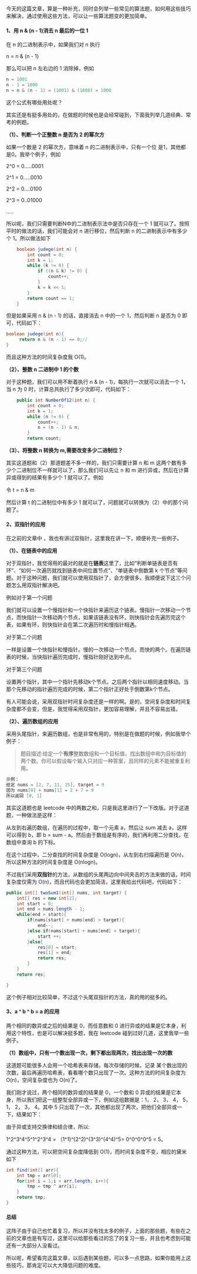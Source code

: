 今天的这篇文章，算是一种补充，同时会列举一些常见的算法题，如何用这些技巧来解决，通过使用这些方法，可以让一些算法题变的更加简单。

#### 1、用 n & (n - 1)消去 n 最后的一位 1

在 n 的二进制表示中，如果我们对 n 执行 

n = n & (n - 1)

那么可以把 n 左右边的 1 消除掉，例如 
```java
n = 1001
n - 1 = 1000
n = n & (n - 1) = (1001) & (1000) = 1000
```
这个公式有哪些用处呢？

其实还是有挺多用处的，在做题的时候也是会经常碰到，下面我列举几道经典、常考的例题。

**（1）、判断一个正整数 n 是否为 2 的幂次方**

如果一个数是 2 的幂次方，意味着 n 的二进制表示中，只有一个位 是1，其他都是0。我举个例子，例如

2^0 = 0.....0001

2^1 = 0.....0010

2^2 = 0....0100

2^3 = 0..01000

.....

所以呢，我们只需要判断N中的二进制表示法中是否只存在一个 1 就可以了。按照平时的做法的话，我们可能会对 n 进行移位，然后判断 n 的二进制表示中有多少个 1。所以做法如下

```java
    boolean judege(int n) {
        int count = 0;
        int k = 1;
        while (k != 0) {
            if ((n & k) != 0) {
                count++;
            }
            k = k << 1;
        }
        return count == 1;
    }
```
但是如果采用 n & (n - 1) 的话，直接消去 n 中的一个 1，然后判断 n 是否为 0 即可，代码如下：

```java
boolean judege(int n){
     return n & (n - 1) == 0;// 
}
```
而且这种方法的时间复杂度我 O(1)。

**（2）、整数 n 二进制中 1 的个数**

对于这种题，我们可以用不断着执行 n & (n - 1)，每执行一次就可以消去一个 1，当 n 为 0 时，计算总共执行了多少次即可，代码如下：

```java
    public int NumberOf12(int n) {
        int count = 0;
        int k = 1;
        while (n != 0) {
            count++;
            n = (n - 1) & n;
        }
        return count;
```

**（3）、将整数 n 转换为 m,需要改变多少二进制位？** 

其实这道题和（2）那道题差不多一样的，我们只需要计算 n 和 m 这两个数有多少个二进制位不一样就可以了，那么我们可以先让 n 和 m 进行异或，然后在计算异或得到的结果有多少个 1 就可以了。例如

令 t = n & m

然后计算 t 的二进制位中有多少 1 就可以了，问题就可以转换为（2）中的那个问题了。

#### 2、双指针的应用

在之前的文章中 ，我也有讲过双指针，这里我在讲一下，顺便补充一些例子。

**（1）、在链表中的应用**

对于双指针，我觉得用的最对的就是在**链表**这里了，比如“判断单链表是否有环”、“如何一次遍历就找到链表中间位置节点”、“单链表中倒数第 k 个节点”等问题。对于这种问题，我们就可以使用双指针了，会方便很多。我顺便说下这三个问题怎么用双指针解决吧。

例如对于第一个问题

我们就可以设置一个慢指针和一个快指针来遍历这个链表。慢指针一次移动一个节点，而快指针一次移动两个节点，如果该链表没有环，则快指针会先遍历完这个表，如果有环，则快指针会在第二次遍历时和慢指针相遇。

对于第二个问题

一样是设置一个快指针和慢指针。慢的一次移动一个节点，而快的两个。在遍历链表的时候，当快指针遍历完成时，慢指针刚好达到中点。

对于第三个问题


设置两个指针，其中一个指针先移动k个节点。之后两个指针以相同速度移动。当那个先移动的指针遍历完成的时候，第二个指针正好处于倒数第k个节点。

有人可能会说，采用双指针时间复杂度还是一样的啊。是的，空间复杂度和时间复杂度都不会变，但是，我觉得采用双指针，更加容易理解，并且不容易出错。

**（2）、遍历数组的应用**

采用头尾指针，来遍历数组，也是非常有用的，特别是在做题的时候，例如我举个例子：

 > 题目描述:给定一个**有序**整数数组和一个目标值，找出数组中和为目标值的两个数。你可以假设每个输入只对应一种答案，且同样的元素不能被重复利用。
```java
示例：
给定 nums = [2, 7, 11, 15], target = 9
因为 nums[0] + nums[1] = 2 + 7 = 9
所以返回 [0, 1]
```
其实这道题也是 leetcode 中的两数之和，只是我这里进行了一下改版。对于这道题，一种做法是这样：

从左到右遍历数组，在遍历的过程中，取一个元素 a，然后让 sum 减去 a，这样可以得到 b，即 b = sum - a。然后由于数组是有序的，我们再利用二分查找，在数组中查询 b 的下标。

在这个过程中，二分查找的时间复杂度是 O(logn)，从左到右扫描遍历是 O(n)，所以这种方法的时间复杂度是 O(nlogn)。

不过我们采用**双指针**的方法，从数组的头尾两边向中间夹击的方法来做的话，时间复杂度仅需为 O(n)，而且代码也会更加简洁，这里我给出代码吧，代码如下：
```java
public int[] twoSum1(int[] nums, int target) {
    int[] res = new int[2];
    int start = 0;
    int end = nums.length - 1;
    while(end > start){
        if(nums[start] + nums[end] > target){
            end--;
        }else if(nums[start] + nums[end] < target){
            start ++;
        }else{
            res[0] = start;
            res[1] = end;
            return res;
        }
    }
    return res;

}
```
这个例子相对比较简单，不过这个头尾双指针的方法，真的用的挺多的。

#### 3、a ^ b ^ b = a 的应用

两个相同的数异或之后的结果是 0，而任意数和 0 进行异或的结果是它本身，利用这个特性，也是可以解决挺多题，我在 leetcode 碰到过好几道，这里我举一些例子。

**（1）数组中，只有一个数出现一次，剩下都出现两次，找出出现一次的数**

这道题可能很多人会用一个哈希表来存储，每次存储的时候，记录 某个数出现的次数，最后再遍历哈希表，看看哪个数只出现了一次。这种方法的时间复杂度为 O(n)，空间复杂度也为 O(n)了。

我们刚才说过，两个相同的数异或的结果是 0，一个数和 0 异或的结果是它本身，所以我们把这一组整型全部异或一下，例如这组数据是：1， 2， 3， 4， 5， 1， 2， 3， 4。其中 5 只出现了一次，其他都出现了两次，把他们全部异或一下，结果如下：

由于异或支持交换律和结合律，所以:

1^2^3^4^5^1^2^3^4 = （1^1)^(2^2)^(3^3)^(4^4)^5= 0^0^0^0^5 = 5。

通过这种方法，可以把空间复杂度降低到 O(1)，而时间复杂度不变，相应的黛米如下

```java
int find(int[] arr){
    int tmp = arr[0];
    for(int i = 1;i < arr.length; i++){
        tmp = tmp ^ arr[i];
    }
    return tmp;
}
```

#### 总结

这阵子由于自己也忙着复习，所以并没有找太多的例子，上面的那些题，有些在之前的文章也是有写过，这里可以给那些看过的忘了的复习一些，并且也考虑到可能还有一大部分人没看过。

所以呢，希望看完这篇文章，以后遇到某些题，可以多一点思路，如果你能用上这些技巧，那肯定可以大大降低问题的难度。